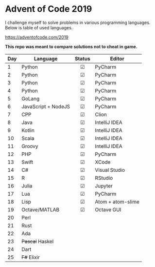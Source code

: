 # Advent of Code 2019

I challenge myself to solve problems in various programming languages. Below is table of used languages.

https://adventofcode.com/2019

**This repo was meant to compare solutions not to cheat in game.**


| Day | Language | Status | Editor |
| --- | --- | :---: | --- |
| 1 |  Python | &#x2611; | PyCharm |
| 2 |  Python | &#x2611; | PyCharm |
| 3 |  Python | &#x2611; | PyCharm |
| 4 |  Python | &#x2611; | PyCharm |
| 5 |  GoLang | &#x2611; | PyCharm |
| 6 |  JavaScript + NodeJS | &#x2611; | PyCharm |
| 7 |  CPP | &#x2611; | Clion |
| 8 |  Java | &#x2611; | IntelliJ IDEA |
| 9 |  Kotlin | &#x2611; | IntelliJ IDEA |
| 10 | Scala | &#x2611; | IntelliJ IDEA |
| 11 | Groovy | &#x2611; | IntelliJ IDEA |
| 12 | PHP | &#x2611; | PyCharm |
| 13 | Swift | &#x2611; | XCode |
| 14 | C# | &#x2611; | Visual Studio |
| 15 | R | &#x2611; | RStudio |
| 16 | Julia | &#x2611; | Jupyter |
| 17 | Lua | &#x2611; | PyCharm |
| 18 | Lisp | &#x2611; | Atom  + atom-slime |
| 19 | Octave/MATLAB | &#x2611; | Octave GUI |
| 20 | Perl | 
| 21 | Rust | 
| 22 | Ada | 
| 23 | ~~Pascal~~ Haskel | 
| 24 | Dart | 
| 25 | ~~F#~~ Elixir | 